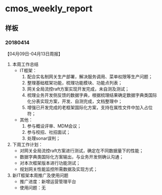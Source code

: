 # cmos_weekly_report

## 样板
### 20180414
【04月09日-04月13日周报】
1. 本周工作总结
    - IT框架：
        1. 配合实名制网关生产部署，解决服务调用、菜单权限等生产问题；
        2. 整理基础框架功能，梳理功能模块、功能点列表；
        3. 网关全局流控raft方案实现开发完成，未自测及测试；
        4. 梳理业务开发侧反馈的数据字典，根据梳理结果确定数据字典类国际化分表实现方案，开发、自测完成，文档整理中；
        5. 增强已开发完成的老框架国际化方案，支持在属性文件中加入占位符；
    - 其他：
        1. 参与概设评审、MDM会议；
        2. 参与校招、社招面试；
        3. 处理sonar误判；
2. 下周工作计划：
    - 对网关全局流控raft方案进行测试，确定在不同数据量下的性能；
    - 数据字典类国际化方案输出，与业务开发侧确认沟通；
    - 对本次框架版本进行功能测试；
    - 规划网关性能监控所需数据及实现方式；
3. 新IT框架本周推广及使用问题
    - 推广进度：新增运营管理平台
    - 使用问题：无
